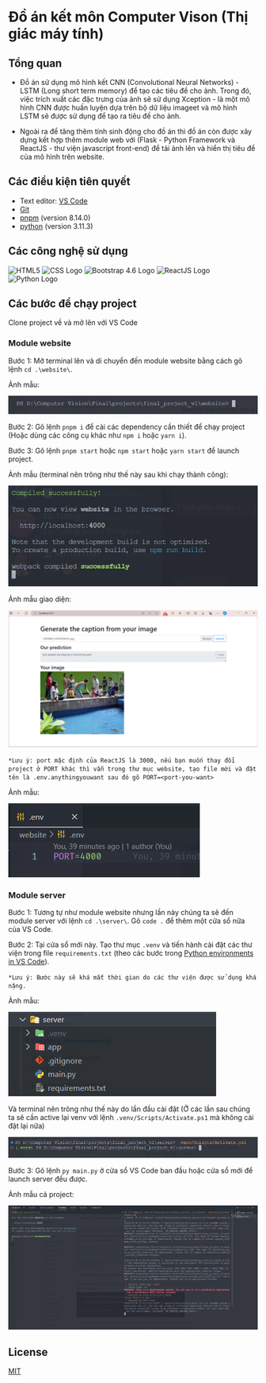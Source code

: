 # Đồ án kết môn Computer Vison (Thị giác máy tính)

## Tổng quan

- Đồ án sử dụng mô hình kết CNN (Convolutional Neural Networks) - LSTM (Long short term memory) để tạo các tiêu đề cho ảnh. Trong đó, việc trích xuất các đặc trưng của ảnh sẽ sử dụng Xception - là một mô hình CNN được huấn luyện dựa trên bộ dữ liệu imageet và mô hình LSTM sẽ được sử dụng để tạo ra tiêu đề cho ảnh.

- Ngoài ra để tăng thêm tính sinh động cho đồ án thì đồ án còn được xây dựng kết hợp thêm module web với (Flask - Python Framework và ReactJS - thư viện javascript front-end) để tải ảnh lên và hiển thị tiêu đề của mô hình trên website.

## Các điều kiện tiên quyết

- Text editor: [VS Code](https://www.google.com/url?sa=t&rct=j&q=&esrc=s&source=web&cd=&cad=rja&uact=8&ved=2ahUKEwii6J-yn7yDAxWe0KACHZeJCJoQFnoECBAQAQ&url=https%3A%2F%2Fcode.visualstudio.com%2Fdownload&usg=AOvVaw11fc5fOXYIyxQh75jYLjXg&opi=89978449)
- [Git](https://www.google.com/url?sa=t&rct=j&q=&esrc=s&source=web&cd=&cad=rja&uact=8&ved=2ahUKEwjCydKUn7yDAxVW-TgGHXH5ClAQFnoECAoQAQ&url=https%3A%2F%2Fgit-scm.com%2F&usg=AOvVaw1lFNWgbWf8FsbaoU4AOPBr&opi=89978449)
- [pnpm](https://pnpm.io/installation) (version 8.14.0)
- [python](https://www.python.org/downloads/) (version 3.11.3)

## Các công nghệ sử dụng

![HTML5](https://img.shields.io/badge/HTML5-%23E34F26.svg?&style=for-the-badge&logo=html5&logoColor=white)
![CSS Logo](https://img.shields.io/badge/css-1572b6?style=for-the-badge&logo=css3&logoColor=ffffff)
![Bootstrap 4.6 Logo](https://img.shields.io/badge/Bootstrap%204.6-%237952B3.svg?&style=for-the-badge&logo=bootstrap&logoColor=white)
![ReactJS Logo](https://img.shields.io/badge/ReactJS-%2361DAFB.svg?&style=for-the-badge&logo=reactjs&logoColor=white)
![Python Logo](https://img.shields.io/badge/Python-%233776AB.svg?&style=for-the-badge&logo=python&logoColor=white)

## Các bước để chạy project

Clone project về và mở lên với VS Code

### Module website

Bước 1: Mở terminal lên và di chuyển đến module website bằng cách gõ lệnh `cd .\website\`.

Ảnh mẫu:

![Alt text](/resources/image.png)

Bước 2: Gõ lệnh `pnpm i` để cài các dependency cần thiết để chạy project (Hoặc dùng các công cụ khác như `npm i` hoặc `yarn i`).

Bước 3: Gõ lệnh `pnpm start` hoặc `npm start` hoặc `yarn start` để launch project.

Ảnh mẫu (terminal nên trông như thế này sau khi chạy thành công):

![Alt text](/resources/image-1.png)

Ảnh mẫu giao diện:

![Alt text](/resources/image-2.png)

`*Lưu ý: port mặc định của ReactJS là 3000, nếu bạn muốn thay đổi project ở PORT khác thì vẫn trong thư mục website, tạo file mới và đặt tên là .env.anythingyouwant sau đó gõ PORT=<port-you-want>`

Ảnh mẫu:

![Alt text](/resources/image-3.png)

### Module server

Bước 1: Tương tự như module website nhưng lần này chúng ta sẽ đến module server với lệnh `cd .\server\`. Gõ `code .` để thêm một cửa sổ nữa của VS Code.

Bước 2: Tại cửa sổ mới này. Tạo thư mục `.venv` và tiến hành cài đặt các thư viện trong file `requirements.txt` (theo các bước trong [Python environments in VS Code](https://code.visualstudio.com/docs/python/environments)).

`*Lưu ý: Bước này sẽ khá mất thời gian do các thư viện được sử dụng khá nặng.`

Ảnh mẫu:

![Alt text](/resources/image-4.png)

Và terminal nên trông như thế này do lần đầu cài đặt (Ở các lần sau chúng ta sẽ cần active lại venv với lệnh `.venv/Scripts/Activate.ps1` mà không cài đặt lại nữa)

![Alt text](/resources/image-5.png)

Bước 3: Gõ lệnh `py main.py` ở cửa sổ VS Code ban đầu hoặc cửa sổ mới để launch server đều được.

Ảnh mẫu cả project:

![Alt text](/resources/image-6.png)

## License

[MIT](https://github.com/mrcaidev/hooks/tree/master/LICENSE)
